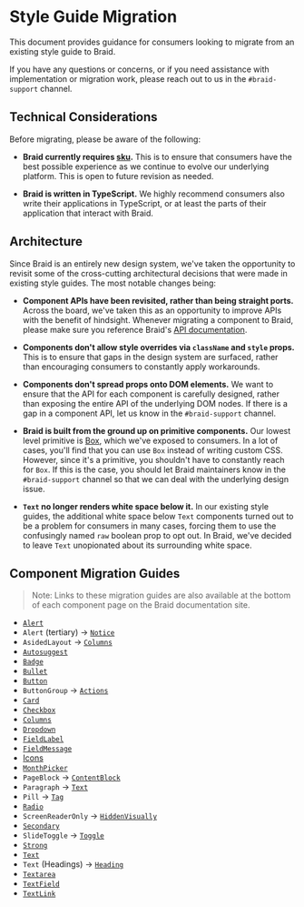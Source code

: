 # Style Guide Migration

This document provides guidance for consumers looking to migrate from an existing style guide to Braid.

If you have any questions or concerns, or if you need assistance with implementation or migration work, please reach out to us in the `#braid-support` channel.

## Technical Considerations

Before migrating, please be aware of the following:

- **Braid currently requires [sku](https://github.com/seek-oss/sku).** This is to ensure that consumers have the best possible experience as we continue to evolve our underlying platform. This is open to future revision as needed.

- **Braid is written in TypeScript.** We highly recommend consumers also write their applications in TypeScript, or at least the parts of their application that interact with Braid.

## Architecture

Since Braid is an entirely new design system, we've taken the opportunity to revisit some of the cross-cutting architectural decisions that were made in existing style guides. The most notable changes being:

- **Component APIs have been revisited, rather than being straight ports.** Across the board, we've taken this as an opportunity to improve APIs with the benefit of hindsight. Whenever migrating a component to Braid, please make sure you reference Braid's [API documentation](https://seek-oss.github.io/braid-design-system/components).

- **Components don't allow style overrides via `className` and `style` props.** This is to ensure that gaps in the design system are surfaced, rather than encouraging consumers to constantly apply workarounds.

- **Components don't spread props onto DOM elements.** We want to ensure that the API for each component is carefully designed, rather than exposing the entire API of the underlying DOM nodes. If there is a gap in a component API, let us know in the `#braid-support` channel.

- **Braid is built from the ground up on primitive components.** Our lowest level primitive is [Box](https://seek-oss.github.io/braid-design-system/components/Box), which we've exposed to consumers. In a lot of cases, you'll find that you can use `Box` instead of writing custom CSS. However, since it's a primitive, you shouldn't have to constantly reach for `Box`. If this is the case, you should let Braid maintainers know in the `#braid-support` channel so that we can deal with the underlying design issue.

- **`Text` no longer renders white space below it.** In our existing style guides, the additional white space below `Text` components turned out to be a problem for consumers in many cases, forcing them to use the confusingly named `raw` boolean prop to opt out. In Braid, we've decided to leave `Text` unopionated about its surrounding white space.

## Component Migration Guides

> Note: Links to these migration guides are also available at the bottom of each component page on the Braid documentation site.

- [`Alert`](../lib/components/Alert/Alert.migration.md)
- `Alert` (tertiary) -> [`Notice`](../lib/components/Alert/Alert.migration.md)
- `AsidedLayout` -> [`Columns`](../lib/components/Columns/Columns.migration.md#migrating-from-asidedlayout)
- [`Autosuggest`](../lib/components/Autosuggest/Autosuggest.migration.md)
- [`Badge`](../lib/components/Badge/Badge.migration.md)
- [`Bullet`](../lib/components/Bullet/Bullet.migration.md)
- [`Button`](../lib/components/Button/Button.migration.md)
- `ButtonGroup` -> [`Actions`](../lib/components/Actions/Actions.migration.md)
- [`Card`](../lib/components/Card/Card.migration.md)
- [`Checkbox`](../lib/components/Checkbox/Checkbox.migration.md)
- [`Columns`](../lib/components/Columns/Columns.migration.md)
- [`Dropdown`](../lib/components/Dropdown/Dropdown.migration.md)
- [`FieldLabel`](../lib/components/FieldLabel/FieldLabel.migration.md)
- [`FieldMessage`](../lib/components/FieldMessage/FieldMessage.migration.md)
- [Icons](../lib/components/icons/Icon/Icon.migration.md)
- [`MonthPicker`](../lib/components/MonthPicker/MonthPicker.migration.md)
- `PageBlock` -> [`ContentBlock`](../lib/components/ContentBlock/ContentBlock.migration.md)
- `Paragraph` -> [`Text`](../lib/components/Text/Text.migration.md)
- `Pill` -> [`Tag`](../lib/components/Tag/Tag.migration.md)
- [`Radio`](../lib/components/Radio/Radio.migration.md)
- `ScreenReaderOnly` -> [`HiddenVisually`](../lib/components/HiddenVisually/HiddenVisually.migration.md)
- [`Secondary`](../lib/components/Secondary/Secondary.migration.md)
- `SlideToggle` -> [`Toggle`](../lib/components/Toggle/Toggle.migration.md)
- [`Strong`](../lib/components/Strong/Strong.migration.md)
- [`Text`](../lib/components/Text/Text.migration.md)
- `Text` (Headings) -> [`Heading`](../lib/components/Heading/Heading.migration.md)
- [`Textarea`](../lib/components/Textarea/Textarea.migration.md)
- [`TextField`](../lib/components/TextField/TextField.migration.md)
- [`TextLink`](../lib/components/TextLink/TextLink.migration.md)
